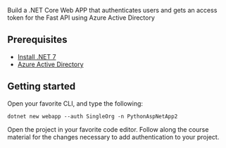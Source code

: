 Build a .NET Core Web APP that authenticates users and gets an access token for the Fast API using Azure Active Directory

## Prerequisites

- [Install .NET 7](https://dotnet.microsoft.com/en-us/download/dotnet/7.0)
- [Azure Active Directory](https://developer.microsoft.com/en-us/microsoft-365/dev-program)

## Getting started

Open your favorite CLI, and type the following:

```
dotnet new webapp --auth SingleOrg -n PythonAspNetApp2
```
Open the project in your favorite code editor. Follow along the course material for the changes necessary to add authentication to your project.
